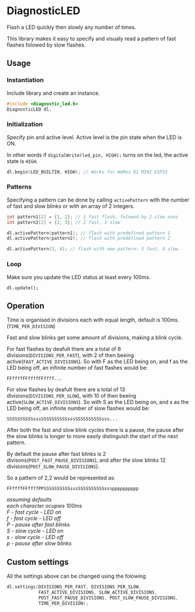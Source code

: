 # DiagnosticLED

Flash a LED quickly then slowly any number of times.

This library makes it easy to specify and visualy read a pattern of fast flashes folowed by slow flashes.

## Usage

### Instantiation

Include library and create an instance.

```c++
#include <diagnostic_led.h>
DiagnosticLED dl;
```

### Initialization

Specify pin and active level. Active level is the pin state when the LED is ON.

In other words if ```digitalWrite(led_pin, HIGH);``` turns on the led, the active state is ```HIGH```.

```c++
dl.begin(LED_BUILTIN, HIGH); // Works for WeMos D1 MINI ESP32
```

### Patterns

Specifying a pattern can be done by calling ```activePattern``` with the number of fast and slow blinks or with an array of 2 integers.

```c++
int pattern1[2] = {1, 2}; // 1 fast flash, folowed by 2 slow ones
int pattern2[2] = {2, 3}; // 2 fast, 3 slow

dl.activePattern(pattern1); // flash with predefined pattern 1
dl.activePattern(pattern2); // flash with predefined pattern 2

dl.activePattern(3, 4); // flash with new pattern: 3 fast, 4 slow
```

### Loop

Make sure you update the LED status at least every 100ms.

```
dl.update();
```

## Operation

Time is organised in divisions each with equal length, default is 100ms. (```TIME_PER_DIVISION```)

Fast and slow blinks get some amount of divisions, making a blink cycle.

For fast flashes by deafult there are a total of 6 divisions(```DIVISIONS_PER_FAST```), with 2 of then beeing active(```FAST_ACTIVE_DIVISIONS```). So with F as the LED being on, and f as the LED being off, an infinite number of fast flashes would be:

```
FFffffFFffffFFffff...
```

For slow flashes by deafult there are a total of 13 divisions(```DIVISIONS_PER_SLOW```), with 10 of then beeing active(```SLOW_ACTIVE_DIVISIONS```). So with S as the LED being on, and s as the LED being off, an infinite number of slow flashes would be:

```
SSSSSSSSSSsssSSSSSSSSSSsssSSSSSSSSSSsss...
```

After both the fast and slow blink cycles there is a pause, the pause after the slow blinks is longer to more easily distinguish the start of the next pattern.

By default the pause after fast blinks is 2 divisons(```POST_FAST_PAUSE_DIVISIONS```), and after the slow blinks 12 divisions(```POST_SLOW_PAUSE_DIVISIONS```).

So a pattern of 2,2 would be represented as:

```
FFffffFFffffPPSSSSSSSSSSsssSSSSSSSSSSssspppppppppp
```

*assuming defaults*  
*each character ocupies 100ms*  
*F - fast cycle - LED on*  
*f - fast cycle - LED off*  
*P - pause after fast blinks*  
*S - slow cycle - LED on*  
*s - slow cycle - LED off*  
*p - pause after slow blinks*  

## Custom settings

All the settings above can be changed using the folowing

```c++
dl.settings(DIVISIONS_PER_FAST, DIVISIONS_PER_SLOW,
            FAST_ACTIVE_DIVISIONS, SLOW_ACTIVE_DIVISIONS,
            POST_FAST_PAUSE_DIVISIONS, POST_SLOW_PAUSE_DIVISIONS,
            TIME_PER_DIVISION);
```
